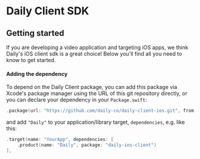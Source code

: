 # Daily Client SDK

## Getting started

If you are developing a video application and targeting iOS apps, we think Daily's iOS client sdk is a great choice! Below you'll find all you need to know to get started.

#### Adding the dependency

To depend on the Daily Client package, you can add this package via Xcode's package manager using the URL of this git repository directly, or you can declare your dependency in your `Package.swift`:

```swift
.package(url: "https://github.com/daily-co/daily-client-ios.git", from: "0.1.1"),
```

and add `"Daily"` to your application/library target, `dependencies`, e.g. like this:

```swift
.target(name: "YourApp", dependencies: [
    .product(name: "Daily", package: "daily-ios-client")
],
```

